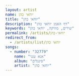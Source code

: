 ```yaml
---
layout: artist
name: יוחאי כהן
title: "יוחאי כהן"
description: "דף האמן יוחאי כהן"
keywords: "שירים, מוזיקה, יוחאי כהן"
permalink: /artists/יוחאי-כהן
redirect_from:
  - /artists/list/יוחאי כהן
songs:
  - number: "32779"
    name: "אנא ענני"
    album: "סינגלים"
    artist: "יוחאי כהן"
---
```

